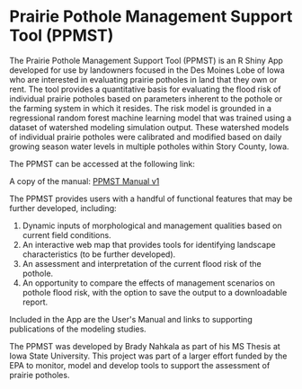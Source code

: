 # Prairie Pothole Management Support Tool (PPMST)

The Prairie Pothole Management Support Tool (PPMST) is an R Shiny App developed for use by landowners focused in the Des Moines Lobe of Iowa who are interested in evaluating prairie potholes in land that they own or rent. The tool provides a quantitative basis for evaluating the flood risk of individual prairie potholes based on parameters inherent to the pothole or the farming system in which it resides. The risk model is grounded in a regressional random forest machine learning model that was trained using a dataset of watershed modeling simulation output. These watershed models of individual prairie potholes were calibrated and modified based on daily growing season water levels in multiple potholes within Story County, Iowa. 

The PPMST can be accessed at the following link:

A copy of the manual: [PPMST Manual v1](https://github.com/bnahkala/ppmst/blob/master/www/PPMST_Manual_v1.pdf)

The PPMST provides users with a handful of functional features that may be further developed, including:

1. Dynamic inputs of morphological and management qualities based on current field conditions. 
2. An interactive web map that provides tools for identifying landscape characteristics (to be further developed). 
3. An assessment and interpretation of the current flood risk of the pothole. 
4. An opportunity to compare the effects of management scenarios on pothole flood risk, with the option to save the output to a downloadable report. 

Included in the App are the User's Manual and links to supporting publications of the modeling studies. 

The PPMST was developed by Brady Nahkala as part of his MS Thesis at Iowa State University. This project was part of a larger effort funded by the EPA to monitor, model and develop tools to support the assessment of prairie potholes. 

